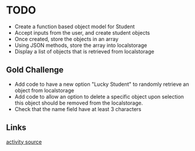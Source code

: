 # TODO

- Create a function based object model for Student
- Accept inputs from the user, and create student objects
- Once created, store the objects in an array
- Using JSON methods, store the array into localstorage
- Display a list of objects that is retrieved from localstorage

## Gold Challenge

- Add code to have a new option "Lucky Student" to randomly retrieve an object from localstorage
- Add code to allow an option to delete a specific object upon selection this object should be removed from the localstorage.
- Check that the name field have at least 3 characters

## Links

[activity source](https://replit.com/@immalcolm/form-obj-localstorage#index.html)

